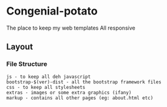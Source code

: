 Congenial-potato
======================
The place to keep my web templates
All responsive

Layout
------
### File Structure ###
    js - to keep all deh javascript
    bootstrap-$(ver)-dist - all the bootstrap framework files
    css - to keep all stylesheets
    extras - images or some extra graphics (ifany)
    markup - contains all other pages (eg: about.html etc)
